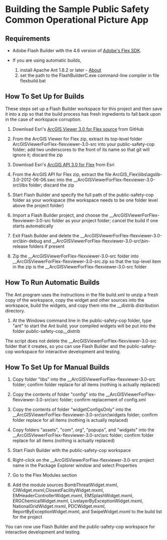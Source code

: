 ﻿# Building the Sample Public Safety Common Operational Picture App

## Requirements

* Adobe Flash Builder with the 4.6 version of
[Adobe's Flex SDK](http://www.adobe.com/devnet/flex/flex-sdk-download.html).

* If you are using automatic builds,
    1. install Apache Ant 1.8.2 or later - [About](http://ant.apache.org/)
    2. set the path to the FlashBuilderC.exe command-line compiler in file flexbuild.bat

## How To Set Up for Builds

These steps set up a Flash Builder workspace for this project and then save it into a zip so that the
build process has fresh ingredients to fall back upon in the case of workspace corruption.

1. Download Esri's
[ArcGIS Viewer 3.0 for Flex source](https://github.com/ArcGIS/ArcGISViewerForFlex/archive/flexviewer-3.0-src.zip)
from GitHub

2. From the ArcGIS Viewer for Flex zip, extract its top-level folder ArcGISViewerForFlex-flexviewer-3.0-src
into your public-safety-cop folder; add two underscores to the front of its name so that git will ignore it;
discard the zip

3. Download Esri's
[ArcGIS API 3.0 for Flex](http://www.esri.com/apps/products/download/index.cfm?fuseaction=download.main&downloadid=801)
from Esri

4. From the ArcGIS API for Flex zip, extract the file ArcGIS_Flex\libs\agslib-3.0-2012-06-06.swc
into the __ArcGISViewerForFlex-flexviewer-3.0-src\libs folder; discard the zip

5. Start Flash Builder and specify the full path of the public-safety-cop folder as your workspace (the workspace needs to be one folder level above the project folder)

6. Import a Flash Builder project, and choose the __ArcGISViewerForFlex-flexviewer-3.0-src folder as your project folder; cancel the build if one starts automatically

7. Exit Flash Builder and delete the __ArcGISViewerForFlex-flexviewer-3.0-src\bin-debug and __ArcGISViewerForFlex-flexviewer-3.0-src\bin-release folders if present

8. Zip the __ArcGISViewerForFlex-flexviewer-3.0-src folder into __ArcGISViewerForFlex-flexviewer-3.0-src.zip
so that the top-level item in the zip is the __ArcGISViewerForFlex-flexviewer-3.0-src folder

## How To Run Automatic Builds

The Ant program uses the instructions in the file build.xml to unzip a fresh copy of the workspace,
copy the widget and other sources into the workspace, build the widgets, and copy them into the
__distrib distribution directory.

1. At the Windows command line in the public-safety-cop folder, type "ant" to start the Ant build; your compiled widgets will be put into the folder public-safety-cop\__distrib

The script does not delete the __ArcGISViewerForFlex-flexviewer-3.0-src folder that it creates, so
you can use Flash Builder and the public-safety-cop workspace for interactive development and testing.

## How To Set Up for Manual Builds

1. Copy folder "libs"
into the __ArcGISViewerForFlex-flexviewer-3.0-src folder;
confirm folder replace for all items (nothing is actually replaced)

2. Copy the contents of folder "config"
into the __ArcGISViewerForFlex-flexviewer-3.0-src\src folder;
confirm replacement of config.xml

3. Copy the contents of folder "widgetConfigsOnly"
into the __ArcGISViewerForFlex-flexviewer-3.0-src\src\widgets folder;
confirm folder replace for all items (nothing is actually replaced)

4. Copy folders "assets", "com", org", "popups", and "widgets"
into the __ArcGISViewerForFlex-flexviewer-3.0-src\src folder;
confirm folder replace for all items (nothing is actually replaced)

5. Start Flash Builder with the public-safety-cop workspace

6. Right-click on the __ArcGISViewerForFlex-flexviewer-3.0-src project name in the Package Explorer window and select Properties

7. Go to the Flex Modules section

8. Add the module sources BombThreatWidget.mxml, CIWidget.mxml,ClosestFacilityWidget.mxml,
EMHeaderControllerWidget.mxml, EMSplashWidget.mxml, ERGChemicalWidget.mxml,
LivelayerByExceptionWidget.mxml, NationalGridWidget.mxml, PDCWidget.mxml,
ReportByExceptionWidget.mxml, and SwipeWidget.mxml
to the build list for the project

You can now use Flash Builder and the public-safety-cop workspace for interactive development and testing.
